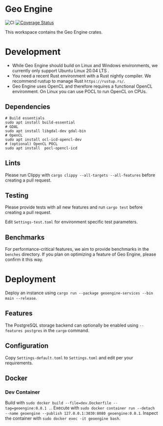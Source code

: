 # Geo Engine

![CI](https://github.com/geo-engine/geoengine/workflows/CI/badge.svg)
[![Coverage Status](https://coveralls.io/repos/github/geo-engine/geoengine/badge.svg?branch=master)](https://coveralls.io/github/geo-engine/geoengine?branch=master)

This workspace contains the Geo Engine crates.

# Development

- While Geo Engine should build on Linux and Windows environments, we currently only support Ubuntu Linux 20.04 LTS .
- You need a recent Rust environment with a Rust nightly compiler. We recommend rustup to manage Rust `https://rustup.rs/`.
- Geo Engine uses OpenCL and therefore requires a functional OpenCL environment. On Linux you can use POCL to run OpenCL on CPUs.

## Dependencies
 ```
# Build essentials
sudo apt install build-essential
# GDAL
sudo apt install libgdal-dev gdal-bin 
# OpenCL
sudo apt install ocl-icd-opencl-dev
# (optional) OpenCL POCL
sudo apt install  pocl-opencl-icd
```

## Lints
Please run Clippy with 
`cargo clippy --all-targets --all-features`
before creating a pull request.

## Testing
Please provide tests with all new features and run
`cargo test`
before creating a pull request.

Edit `Settings-test.toml` for environment specific test parameters.

## Benchmarks
For performance-critical features, we aim to provide benchmarks in the `benches` directory.
If you plan on optimizing a feature of Geo Engine, please confirm it this way.

# Deployment
Deploy an instance using `cargo run --package geoengine-services --bin main --release`.

## Features
The PostgreSQL storage backend can optionally be enabled using `--features postgres` in the `cargo` command.

## Configuration
Copy `Settings-default.toml` to `Settings.toml` and edit per your requirements.

## Docker

### Dev Container

Build with `sudo docker build --file=dev.Dockerfile --tag=geoengine:0.0.1 .`.
Execute with `sudo docker container run --detach --name geoengine --publish 127.0.0.1:3030:8080 geoengine:0.0.1`.
Inspect the container with `sudo docker exec -it geoengine bash`.
